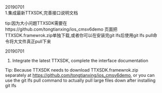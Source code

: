 20190701   
1.集成最新TTXSDK,完善接口说明文档

tip:因为大小问题TTXSDK需要在https://github.com/tongtianxing/ios_cmsv6demo 页面把TTXSDK.framewrok.zip单独下载,或者你可以在安装完git lfs后使用git lfs pull命令将大文件真正pull下来



20190701
1. Integrate the latest TTXSDK, complete the interface documentation

Tip: Because TTXSDK needs to download TTXSDK.framewrok.zip separately at https://github.com/tongtianxing/ios_cmsv6demo, or you can use the git lfs pull command to actually pull large files down after installing git lfs

